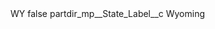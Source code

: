 <?xml version="1.0" encoding="UTF-8"?>
<CustomMetadata xmlns="http://soap.sforce.com/2006/04/metadata" xmlns:xsi="http://www.w3.org/2001/XMLSchema-instance" xmlns:xsd="http://www.w3.org/2001/XMLSchema">
    <label>WY</label>
    <protected>false</protected>
    <values>
        <field>partdir_mp__State_Label__c</field>
        <value xsi:type="xsd:string">Wyoming</value>
    </values>
</CustomMetadata>
